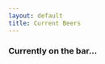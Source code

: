 ```yaml
---
layout: default
title: Current Beers
---
```


<div class="row center-xs">
  <div class="content col-xs-12 col-md-6">
    <h3>Currently on the bar...</h3>
    <div id="beers"></div>
  </div>
  </div>

  <script>
  var Airtable = require('airtable');
  var base = new Airtable({ apiKey: 'keyRH3P8jfewj7AVu' }).base('appcEztmUPjaxmpbo');

  var loadBeers = function() {
    $('#beers').empty();

    base('Current').select({
sort: [
{field: 'Name', direction: 'asc'}
]
}).eachPage(function page(records, fetchNextPage) {
  records.forEach(function(record) {
      console.log('Retrieved ', record.get('Name'));

      var $beerInfo = $('<div>');
      $beerInfo.append($('<h3 class=name>').text(record.get('Name')));
      $beerInfo.append($('<span class=seperator>').text(' - '));
      $beerInfo.append($('<span class=brewery>').text(record.get('Brewery')));
      $beerInfo.append($('<span class=abv>').text(record.get('ABV')));
      $beerInfo.append($('<span class=tasting-notes>').text(record.get('TastingNotes')));
      $beerInfo.attr('data-record-id', record.getId());

      $('#beers').append($beerInfo);
      });
  });
};
loadBeers();
</script>
